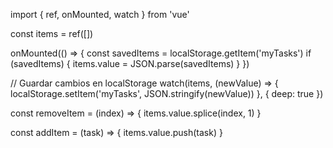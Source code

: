 import { ref, onMounted, watch } from 'vue'

const items = ref([])

onMounted(() => {
  const savedItems = localStorage.getItem('myTasks')
  if (savedItems) {
    items.value = JSON.parse(savedItems)
  }
})

// Guardar cambios en localStorage
watch(items, (newValue) => {
  localStorage.setItem('myTasks', JSON.stringify(newValue))
}, { deep: true })

const removeItem = (index) => {
  items.value.splice(index, 1)
}

const addItem = (task) => {
  items.value.push(task)
}
